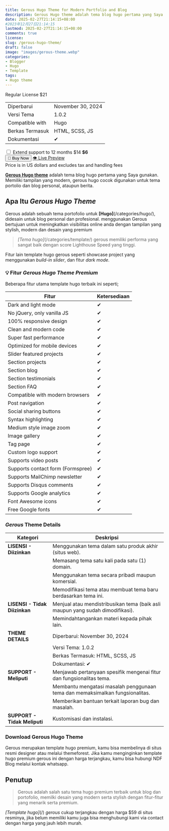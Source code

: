 ```yaml
---
title: Gerous Hugo Theme for Modern Portfolio and Blog
description: Gerous Hugo theme adalah tema blog hugo pertama yang Saya gunakan. Memiliki tampilan yang modern, gerous hugo cocok digunakan untuk tema portolio dan blog personal, ataupun berita.
date: 2025-02-27T21:14:15+08:00 
#2023年12月27日21:14:15
lastmod: 2025-02-27T21:14:15+08:00 
comments: true
license: 
slug: /gerous-hugo-theme/
draft: false
image: "images/gerous-theme.webp"
categories:
- Blogger
- Hugo
- Template
tags:
- Hugo theme
---
```



<div class="card"> <p> Regular License <span class="price">$21</span> </p> <table class="details-table"> <tbody> <tr> <td>Diperbarui</td> <td>November 30, 2024</td> </tr> <tr> <td>Versi Tema</td> <td>1.0.2</td> </tr> <tr> <td>Compatible with</td> <td>Hugo</td> </tr> <tr> <td>Berkas Termasuk</td> <td>HTML, SCSS, JS</td> </tr> <tr> <td>Dokumentasi</td> <td>✔</td> </tr> </tbody> </table><div class="extend-support"> <label> <input type="checkbox" /> Extend support to 12 months <span class="strike">$14</span> <strong>$6</strong> </label> </div> <div class="button-group"> <button class="button add-to-cart">🛒 Buy Now</button> <a href="https://gerous-hugo.netlify.app/" class="button view-license">👁️ Live Preview</a> </div><div class="note"> Price is in US dollars and excludes tax and handling fees </div> </div>

[**Gerous Hugo theme**](/gerous-hugo-theme/) adalah tema blog hugo pertama yang Saya gunakan. Memiliki tampilan yang modern, gerous hugo cocok digunakan untuk tema portolio dan blog personal, ataupun berita.

## Apa Itu *Gerous Hugo Theme*
Gerous adalah sebuah tema portofolio untuk **[Hugo]**(/categories/hugo/), didesain untuk blog personal dan profesional. menggunakan Gerous bertujuan untuk meningkatkan visibilitas online anda dengan tampilan yang stylish, modern dan desain yang premium

>*[Tema hugo]*(/categories/template/) gerous memiliki performa yang sangat baik dengan score Lighthouse Speed yang tinggi.

Fitur lain template hugo gerous seperti showcase project yang menggunakan *build-in slider*, dan fitur *dark mode*. 

### 💡 Fitur *Gerous Hugo Theme Premium*
Beberapa fitur utama template hugo terbaik ini seperti;

| Fitur                         | Ketersediaan |
|-------------------------------|--------------|
| Dark and light mode           | ✔           |
| No jQuery, only vanilla JS    | ✔           |
| 100% responsive design        | ✔           |
| Clean and modern code         | ✔           |
| Super fast performance        | ✔           |
| Optimized for mobile devices  | ✔           |
| Slider featured projects      | ✔           |
| Section projects              | ✔           |
| Section blog                  | ✔           |
| Section testimonials          | ✔           |
| Section FAQ                   | ✔           |
| Compatible with modern browsers | ✔           |
| Post navigation               | ✔           |
| Social sharing buttons        | ✔           |
| Syntax highlighting           | ✔           |
| Medium style image zoom       | ✔           |
| Image gallery                 | ✔           |
| Tag page                      | ✔           |
| Custom logo support           | ✔           |
| Supports video posts          | ✔           |
| Supports contact form (Formspree) | ✔           |
| Supports MailChimp newsletter | ✔           |
| Supports Disqus comments      | ✔           |
| Supports Google analytics     | ✔           |
| Font Awesome icons            | ✔           |
| Free Google fonts             | ✔           |


### *Gerous* Theme Details
| **Kategori**      | **Deskripsi**                                                                                      |
|-------------------|----------------------------------------------------------------------------------------------------|
| **LISENSI - Diizinkan** | Menggunakan tema dalam satu produk akhir (situs web).                                        |
|                   | Memasang tema satu kali pada satu (1) domain.                                                     |
|                   | Menggunakan tema secara pribadi maupun komersial.                                                 |
|                   | Memodifikasi tema atau membuat tema baru berdasarkan tema ini.                                    |
| **LISENSI - Tidak Diizinkan** | Menjual atau mendistribusikan tema (baik asli maupun yang sudah dimodifikasi).         |
|                   | Memindahtangankan materi kepada pihak lain.                                                       |
| **THEME DETAILS** | Diperbarui: November 30, 2024                                                                      |
|                   | Versi Tema: 1.0.2                                                                                  |
|                   | Berkas Termasuk: HTML, SCSS, JS                                                                    |
|                   | Dokumentasi: ✔                                                                                     |
| **SUPPORT - Meliputi** | Menjawab pertanyaan spesifik mengenai fitur dan fungsionalitas tema.                          |
|                   | Membantu mengatasi masalah penggunaan tema dan memaksimalkan fungsionalitas.                      |
|                   | Memberikan bantuan terkait laporan bug dan masalah.                                               |
| **SUPPORT - Tidak Meliputi** | Kustomisasi dan instalasi.                                                              |


### Download Gerous Hugo Theme
Gerous merupakan template hugo premium, kamu bisa membelinya di situs resmi designer atau melalui themeforest. Jika kamu menginginkan template hugo premium gerous ini dengan harga terjangkau, kamu bisa hubungi NDF Blog melalui kontak whatsapp.


            


## Penutup
> Gerous adalah salah satu tema hugo premium terbaik untuk blog dan portofolio, memilki desain yang modern serta stylish dengan fitur-fitur yang menarik serta premium. 

*[Template hugo]*(/) *gerous* cukup terjangkau dengan harga $59 di situs resminya, jika belum memiliki kamu juga bisa menghubungi kami via contact dengan harga yang jauh lebih murah.
